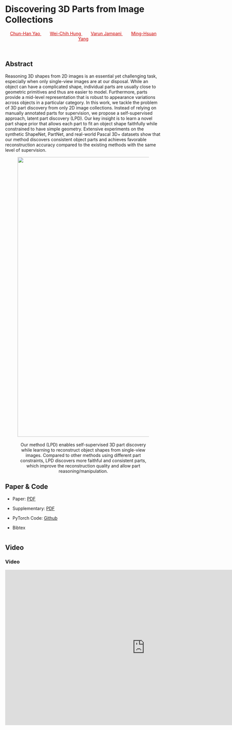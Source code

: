 # Discovering 3D Parts from Image Collections


<p style="text-align: center;">
<a href="https://www.chhankyao.com/" style="color: #CC0000"> Chun-Han Yao </a>
&nbsp;&nbsp;&nbsp;&nbsp;&nbsp;&nbsp;
<a href="https://hfslyc.github.io" style="color: #CC0000"> Wei-Chih Hung </a>
&nbsp;&nbsp;&nbsp;&nbsp;&nbsp;&nbsp;
<a href="http://varunjampani.github.io" style="color: #CC0000"> Varun Jampani </a>
&nbsp;&nbsp;&nbsp;&nbsp;&nbsp;&nbsp;
<a href="http://faculty.ucmerced.edu/mhyang/" style="color: #CC0000"> Ming-Hsuan Yang </a>
</p>
<p>&nbsp;</p>


## Abstract

Reasoning 3D shapes from 2D images is an essential yet challenging task, especially when only single-view images are at our disposal.
While an object can have a complicated shape, individual parts are usually close to geometric primitives and thus are easier to model. 
Furthermore, parts provide a mid-level representation that is robust to appearance variations across objects in a particular category.
In this work, we tackle the problem of 3D part discovery from only 2D image collections.
Instead of relying on manually annotated parts for supervision, we propose a self-supervised approach, latent part discovery (LPD).
Our key insight is to learn a novel part shape prior that allows each part to fit an object shape faithfully while constrained to have simple geometry.
Extensive experiments on the synthetic ShapeNet, PartNet, and real-world Pascal 3D+ datasets show that our method discovers consistent object parts and achieves favorable reconstruction accuracy compared to the existing methods with the same level of supervision.

<center>
<figure>
		<div id="projectid">
    <img src="https://chhankyao.github.io/papers/cover.png" width="900px" />
		</div>
		<br />
    <figcaption>
				Our method (LPD) enables self-supervised 3D part discovery while learning to reconstruct object shapes from single-view images. Compared to other methods using different part constraints, LPD discovers more faithful and consistent parts, which improve the reconstruction quality and allow part reasoning/manipulation.
    </figcaption>
</figure>
</center>


## Paper & Code

- Paper: [PDF](https://chhankyao.github.io/papers/yao21_lpd.pdf)

- Supplementary: [PDF](https://chhankyao.github.io/papers/yao21_lpd_supp.pdf)

- PyTorch Code: [Github](https://github.com/chhankyao/lpd)

- Bibtex

```markdown
```


## Video
<h3> Video </h3>
<center>
<iframe width="900" height="500" src="https://youtube.com/embed/dieaLFqm5EM" frameborder="0" allow="autoplay; encrypted-media" allowfullscreen></iframe>
</center>
